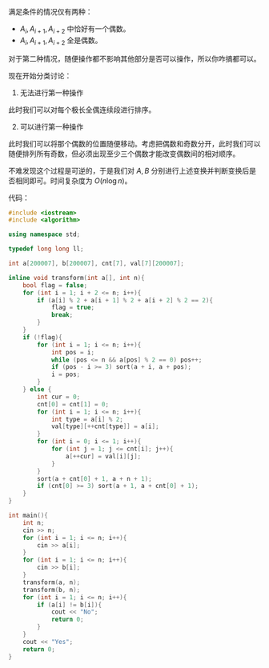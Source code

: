 满足条件的情况仅有两种：

- $A_i, A_{i + 1}, A_{i + 2}$ 中恰好有一个偶数。
- $A_i, A_{i + 1}, A_{i + 2}$ 全是偶数。

对于第二种情况，随便操作都不影响其他部分是否可以操作，所以你咋搞都可以。

现在开始分类讨论：

1. 无法进行第一种操作

此时我们可以对每个极长全偶连续段进行排序。

2. 可以进行第一种操作

此时我们可以将那个偶数的位置随便移动。考虑把偶数和奇数分开，此时我们可以随便排列所有奇数，但必须出现至少三个偶数才能改变偶数间的相对顺序。

不难发现这个过程是可逆的，于是我们对 $A, B$ 分别进行上述变换并判断变换后是否相同即可。时间复杂度为 $O(n \log n)$。

代码：
```cpp
#include <iostream>
#include <algorithm>

using namespace std;

typedef long long ll;

int a[200007], b[200007], cnt[7], val[7][200007];

inline void transform(int a[], int n){
	bool flag = false;
	for (int i = 1; i + 2 <= n; i++){
		if (a[i] % 2 + a[i + 1] % 2 + a[i + 2] % 2 == 2){
			flag = true;
			break;
		}
	}
	if (!flag){
		for (int i = 1; i <= n; i++){
			int pos = i;
			while (pos <= n && a[pos] % 2 == 0) pos++;
			if (pos - i >= 3) sort(a + i, a + pos);
			i = pos;
		}
	} else {
		int cur = 0;
		cnt[0] = cnt[1] = 0;
		for (int i = 1; i <= n; i++){
			int type = a[i] % 2;
			val[type][++cnt[type]] = a[i];
		}
		for (int i = 0; i <= 1; i++){
			for (int j = 1; j <= cnt[i]; j++){
				a[++cur] = val[i][j];
			}
		}
		sort(a + cnt[0] + 1, a + n + 1);
		if (cnt[0] >= 3) sort(a + 1, a + cnt[0] + 1);
	}
}

int main(){
	int n;
	cin >> n;
	for (int i = 1; i <= n; i++){
		cin >> a[i];
	}
	for (int i = 1; i <= n; i++){
		cin >> b[i];
	}
	transform(a, n);
	transform(b, n);
	for (int i = 1; i <= n; i++){
		if (a[i] != b[i]){
			cout << "No";
			return 0;
		}
	}
	cout << "Yes";
	return 0;
}
```